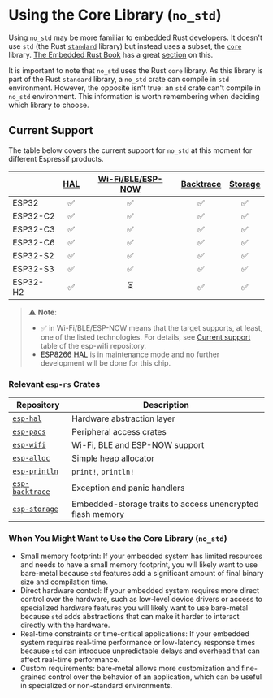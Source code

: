 # Using the Core Library (`no_std`)

Using `no_std` may be more familiar to embedded Rust developers. It doesn't use `std` (the Rust [`standard`][rust-lib-std] library) but instead uses a subset, the [`core`][rust-lib-core] library. [The Embedded Rust Book][embedded-rust-book] has a great [section][embedded-rust-book-no-std] on this.

It is important to note that `no_std` uses the Rust `core` library. As this library is part of the Rust `standard` library, a `no_std` crate can compile in `std` environment. However, the opposite isn't true: an `std` crate can't compile in `no_std` environment. This information is worth remembering when deciding which library to choose.

[embedded-rust-book]: https://docs.rust-embedded.org/
[embedded-rust-book-no-std]: https://docs.rust-embedded.org/book/intro/no-std.html
[rust-lib-core]: https://doc.rust-lang.org/core/index.html
[rust-lib-std]: https://doc.rust-lang.org/std/index.html

## Current Support

The table below covers the current support for `no_std` at this moment for different Espressif products.

|          | [HAL][esp-hal] | [Wi-Fi/BLE/ESP-NOW][esp-wifi] | [Backtrace][esp-backtrace] | [Storage][esp-storage] |
| -------- | :------------: | :---------------------------: | :------------------------: | :--------------------: |
| ESP32    |       ✅        |               ✅               |             ✅              |           ✅            |
| ESP32-C2 |       ✅        |               ✅               |             ✅              |           ✅            |
| ESP32-C3 |       ✅        |               ✅               |             ✅              |           ✅            |
| ESP32-C6 |       ✅        |               ✅               |             ✅              |           ✅            |
| ESP32-S2 |       ✅        |               ✅               |             ✅              |           ✅            |
| ESP32-S3 |       ✅        |               ✅               |             ✅              |           ✅            |
| ESP32-H2 |       ✅        |               ⏳               |             ✅              |           ✅            |

> ⚠️ **Note**:
>
> - ✅ in Wi-Fi/BLE/ESP-NOW means that the target supports, at least, one of the listed technologies. For details, see [Current support][esp-wifi-current-support] table of the esp-wifi repository.
> - [ESP8266 HAL][esp8266-hal] is in maintenance mode and no further development will be done for this chip.

[esp-hal]: https://github.com/esp-rs/esp-hal "Hardware abstraction layer"
[esp-wifi]: https://github.com/esp-rs/esp-wifi "Wi-Fi, BLE and ESP-NOW support"
[esp-backtrace]: https://github.com/esp-rs/esp-backtrace "Exception and panic handlers"
[esp-storage]: https://github.com/esp-rs/esp-storage "Embedded-storage traits to access unencrypted flash memory"
[esp-wifi-current-support]: https://github.com/esp-rs/esp-wifi#current-support
[esp8266-hal]: https://github.com/esp-rs/esp8266-hal "ESP8266 Hardware abstraction layer"

### Relevant `esp-rs` Crates

| Repository                       | Description                                                |
| -------------------------------- | ---------------------------------------------------------- |
| [`esp-hal`][esp-hal]             | Hardware abstraction layer                                 |
| [`esp-pacs`][esp-pacs]           | Peripheral access crates                                   |
| [`esp-wifi`][esp-wifi]           | Wi-Fi, BLE and ESP-NOW support                             |
| [`esp-alloc`][esp-alloc]         | Simple heap allocator                                      |
| [`esp-println`][esp-println]     | `print!`,  `println!`                                      |
| [`esp-backtrace`][esp-backtrace] | Exception and panic handlers                               |
| [`esp-storage`][esp-storage]     | Embedded-storage traits to access unencrypted flash memory |

### When You Might Want to Use the Core Library (`no_std`)

- Small memory footprint: If your embedded system has limited resources and needs to have a small memory footprint, you will likely want to use bare-metal because `std` features add a significant amount of final binary size and compilation time.
- Direct hardware control: If your embedded system requires more direct control over the hardware, such as low-level device drivers or access to specialized hardware features you will likely want to use bare-metal because `std` adds abstractions that can make it harder to interact directly with the hardware.
- Real-time constraints or time-critical applications: If your embedded system requires real-time performance or low-latency response times because `std` can introduce unpredictable delays and overhead that can affect real-time performance.
- Custom requirements: bare-metal allows more customization and fine-grained control over the behavior of an application, which can be useful in specialized or non-standard environments.

[esp-pacs]: https://github.com/esp-rs/esp-pacs "Peripheral access crates"
[esp-alloc]: https://github.com/esp-rs/esp-alloc "Simple heap allocator"
[esp-println]: https://github.com/esp-rs/esp-println "print!, println!"
